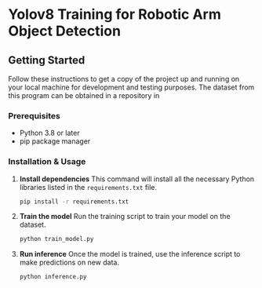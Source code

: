 # Yolov8 Training for Robotic Arm Object Detection

## Getting Started

Follow these instructions to get a copy of the project up and running on your local machine for development and testing purposes.
The dataset from this program can be obtained in a repository in

### Prerequisites

-   Python 3.8 or later
-   pip package manager

### Installation & Usage

1.  **Install dependencies**
    This command will install all the necessary Python libraries listed in the `requirements.txt` file.
    ```bash
    pip install -r requirements.txt
    ```

2.  **Train the model**
    Run the training script to train your model on the dataset.
    ```bash
    python train_model.py
    ```

3.  **Run inference**
    Once the model is trained, use the inference script to make predictions on new data.
    ```bash
    python inference.py